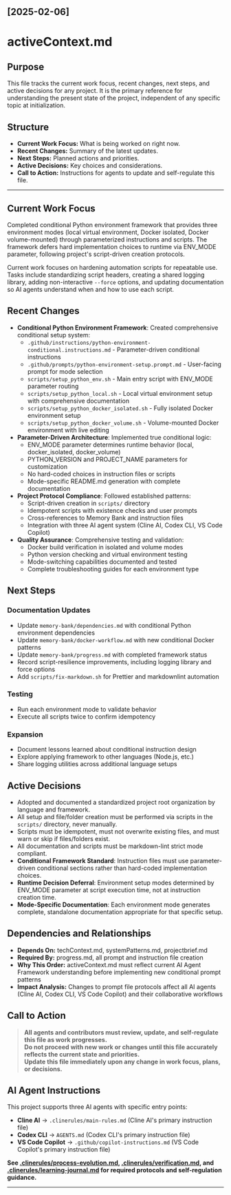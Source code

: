 ## [2025-02-06]
# activeContext.md

## Purpose
This file tracks the current work focus, recent changes, next steps, and active decisions for any project. It is the primary reference for understanding the present state of the project, independent of any specific topic at initialization.

## Structure
- **Current Work Focus:** What is being worked on right now.
- **Recent Changes:** Summary of the latest updates.
- **Next Steps:** Planned actions and priorities.
- **Active Decisions:** Key choices and considerations.
- **Call to Action:** Instructions for agents to update and self-regulate this file.

---

## Current Work Focus

Completed conditional Python environment framework that provides three environment modes (local virtual environment, Docker isolated, Docker volume-mounted) through parameterized instructions and scripts. The framework defers hard implementation choices to runtime via ENV_MODE parameter, following project's script-driven creation protocols.

Current work focuses on hardening automation scripts for repeatable use. Tasks include standardizing script headers, creating a shared logging library, adding non-interactive `--force` options, and updating documentation so AI agents understand when and how to use each script.

## Recent Changes

- **Conditional Python Environment Framework**: Created comprehensive conditional setup system:
  - `.github/instructions/python-environment-conditional.instructions.md` - Parameter-driven conditional instructions
  - `.github/prompts/python-environment-setup.prompt.md` - User-facing prompt for mode selection
  - `scripts/setup_python_env.sh` - Main entry script with ENV_MODE parameter routing
  - `scripts/setup_python_local.sh` - Local virtual environment setup with comprehensive documentation
  - `scripts/setup_python_docker_isolated.sh` - Fully isolated Docker environment setup
  - `scripts/setup_python_docker_volume.sh` - Volume-mounted Docker environment with live editing
- **Parameter-Driven Architecture**: Implemented true conditional logic:
  - ENV_MODE parameter determines runtime behavior (local, docker_isolated, docker_volume)
  - PYTHON_VERSION and PROJECT_NAME parameters for customization
  - No hard-coded choices in instruction files or scripts
  - Mode-specific README.md generation with complete documentation
- **Project Protocol Compliance**: Followed established patterns:
  - Script-driven creation in `scripts/` directory
  - Idempotent scripts with existence checks and user prompts
  - Cross-references to Memory Bank and instruction files
  - Integration with three AI agent system (Cline AI, Codex CLI, VS Code Copilot)
- **Quality Assurance**: Comprehensive testing and validation:
  - Docker build verification in isolated and volume modes
  - Python version checking and virtual environment testing
  - Mode-switching capabilities documented and tested
  - Complete troubleshooting guides for each environment type

## Next Steps

### Documentation Updates
- Update `memory-bank/dependencies.md` with conditional Python environment dependencies
- Update `memory-bank/docker-workflow.md` with new conditional Docker patterns
- Update `memory-bank/progress.md` with completed framework status
- Record script-resilience improvements, including logging library and force options
- Add `scripts/fix-markdown.sh` for Prettier and markdownlint automation

### Testing
- Run each environment mode to validate behavior
- Execute all scripts twice to confirm idempotency

### Expansion
- Document lessons learned about conditional instruction design
- Explore applying framework to other languages (Node.js, etc.)
- Share logging utilities across additional language setups

## Active Decisions

- Adopted and documented a standardized project root organization by language and framework.
- All setup and file/folder creation must be performed via scripts in the `scripts/` directory, never manually.
- Scripts must be idempotent, must not overwrite existing files, and must warn or skip if files/folders exist.
- All documentation and scripts must be markdown-lint strict mode compliant.
- **Conditional Framework Standard**: Instruction files must use parameter-driven conditional sections rather than hard-coded implementation choices.
- **Runtime Decision Deferral**: Environment setup modes determined by ENV_MODE parameter at script execution time, not at instruction creation time.
- **Mode-Specific Documentation**: Each environment mode generates complete, standalone documentation appropriate for that specific setup.

## Dependencies and Relationships

- **Depends On:** techContext.md, systemPatterns.md, projectbrief.md
- **Required By:** progress.md, all prompt and instruction file creation
- **Why This Order:** activeContext.md must reflect current AI Agent Framework understanding before implementing new conditional prompt patterns
- **Impact Analysis:** Changes to prompt file protocols affect all AI agents (Cline AI, Codex CLI, VS Code Copilot) and their collaborative workflows

## Call to Action

> **All agents and contributors must review, update, and self-regulate this file as work progresses.**  
> **Do not proceed with new work or changes until this file accurately reflects the current state and priorities.**  
> **Update this file immediately upon any change in work focus, plans, or decisions.**

## AI Agent Instructions

This project supports three AI agents with specific entry points:
- **Cline AI** → `.clinerules/main-rules.md` (Cline AI's primary instruction file)
- **Codex CLI** → `AGENTS.md` (Codex CLI's primary instruction file)
- **VS Code Copilot** → `.github/copilot-instructions.md` (VS Code Copilot's primary instruction file)

**See [.clinerules/process-evolution.md](../.clinerules/process-evolution.md), [.clinerules/verification.md](../.clinerules/verification.md), and [.clinerules/learning-journal.md](../.clinerules/learning-journal.md) for required protocols and self-regulation guidance.**

---
